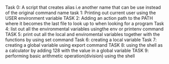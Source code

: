 Task 0: A script that creates alias i.e another name that can be use instead of the original command name
task 1: Printing out current user using the USER environment variable
TASK 2: Adding an action path to the PATH where it becomes the last file to look up to when looking for a program
Task 4: list out all the environmental variables usingthe env or printenv command
TASK 5: print out all the local and enviromental variables together with the functions by using set command
Task 6: creating a local variable
Task 7: creating a global variable using export command
TASK 8: using the shell as a calculator by adding 128 with the value in a global variable
TASK 9: performing basic arithmetic operation(division) using the shell 
